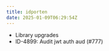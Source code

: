 ```yaml
---
title: idporten
date: 2025-01-09T06:29:54Z
---
```

- Library upgrades
- ID-4899: Audit jwt auth aud (#777)

